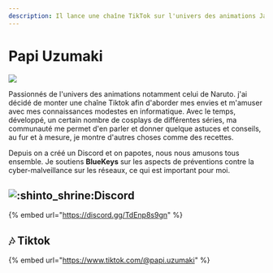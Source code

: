 ```yaml
---
description: Il lance une chaîne TikTok sur l'univers des animations Japonaise
---
```


# Papi Uzumaki

![](<../.gitbook/assets/b053600afb143d8e86b7dfbc987c58a9 (1).jpeg>)

Passionnés de l'univers des animations notamment celui de Naruto. j'ai décidé de monter une chaîne Tiktok afin d'aborder mes envies et m'amuser avec mes connaissances modestes en informatique. Avec le temps, développé, un certain nombre de cosplays de différentes séries, ma communauté me permet d'en parler et donner quelque astuces et conseils, au fur et à mesure, je montre d'autres choses comme des recettes.

Depuis on a créé un Discord et on papotes, nous nous amusons tous ensemble. Je soutiens **BlueKeys** sur les aspects de préventions contre la cyber-malveillance sur les réseaux, ce qui est important pour moi.

## <img src="https://discord.com/assets/c69e993b1de469f191315a52bfa4f1b1.svg" alt=":shinto_shrine:" data-size="line">**Discord**

{% embed url="https://discord.gg/TdEnp8s9gn" %}

## :notes: Tiktok&#x20;

{% embed url="https://www.tiktok.com/@papi.uzumaki" %}
